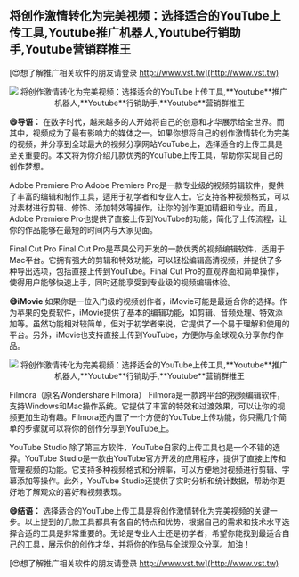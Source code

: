 ## **将创作激情转化为完美视频：选择适合的YouTube上传工具,**Youtube**推广机器人,**Youtube**行销助手,**Youtube**营销群推王**

[😍想了解推广相关软件的朋友请登录 http://www.vst.tw](http://www.vst.tw)

 <center><img src="https://vst.tw/MP4/tuiguang/png/7.png" alt="将创作激情转化为完美视频：选择适合的YouTube上传工具,**Youtube**推广机器人,**Youtube**行销助手,**Youtube**营销群推王"></center>

**😄导语：**
在数字时代，越来越多的人开始将自己的创意和才华展示给全世界。而其中，视频成为了最有影响力的媒体之一。如果你想将自己的创作激情转化为完美的视频，并分享到全球最大的视频分享网站YouTube上，选择适合的上传工具是至关重要的。本文将为你介绍几款优秀的YouTube上传工具，帮助你实现自己的创作梦想。

Adobe Premiere Pro
Adobe Premiere Pro是一款专业级的视频剪辑软件，提供了丰富的编辑和制作工具，适用于初学者和专业人士。它支持各种视频格式，可以对素材进行剪辑、修饰、添加特效等操作，让你的创作更加精细和专业。而且，Adobe Premiere Pro也提供了直接上传到YouTube的功能，简化了上传流程，让你的作品能够在最短的时间内与大家见面。

Final Cut Pro
Final Cut Pro是苹果公司开发的一款优秀的视频编辑软件，适用于Mac平台。它拥有强大的剪辑和特效功能，可以轻松编辑高清视频，并提供了多种导出选项，包括直接上传到YouTube。Final Cut Pro的直观界面和简单操作，使得用户能够快速上手，同时还能享受到专业级的视频编辑体验。

**😄iMovie**
如果你是一位入门级的视频创作者，iMovie可能是最适合你的选择。作为苹果的免费软件，iMovie提供了基本的编辑功能，如剪辑、音频处理、特效添加等。虽然功能相对较简单，但对于初学者来说，它提供了一个易于理解和使用的平台。另外，iMovie也支持直接上传到YouTube，方便你与全球观众分享你的作品。

 <center><img src="https://vst.tw/MP4/tuiguang/png/2.png" alt="将创作激情转化为完美视频：选择适合的YouTube上传工具,**Youtube**推广机器人,**Youtube**行销助手,**Youtube**营销群推王"></center>

Filmora（原名Wondershare Filmora）
Filmora是一款跨平台的视频编辑软件，支持Windows和Mac操作系统。它提供了丰富的特效和过渡效果，可以让你的视频更加生动有趣。Filmora还内置了一个方便的YouTube上传功能，你只需几个简单的步骤就可以将你的创作分享到YouTube上。

YouTube Studio
除了第三方软件，YouTube自家的上传工具也是一个不错的选择。YouTube Studio是一款由YouTube官方开发的应用程序，提供了直接上传和管理视频的功能。它支持多种视频格式和分辨率，可以方便地对视频进行剪辑、字幕添加等操作。此外，YouTube Studio还提供了实时分析和统计数据，帮助你更好地了解观众的喜好和视频表现。

**😄结语：**
选择适合的YouTube上传工具是将创作激情转化为完美视频的关键一步。以上提到的几款工具都具有各自的特点和优势，根据自己的需求和技术水平选择合适的工具是非常重要的。无论是专业人士还是初学者，希望你能找到最适合自己的工具，展示你的创作才华，并将你的作品与全球观众分享。加油！

[😍想了解推广相关软件的朋友请登录 http://www.vst.tw](http://www.vst.tw)



